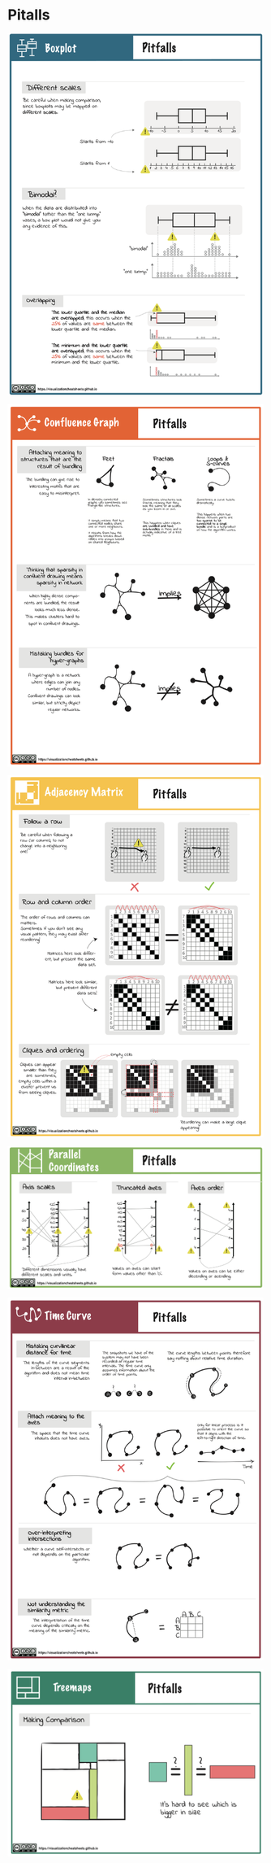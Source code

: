 # Pitalls

[![](figures/pitfalls/boxplot.png)](pdfs/boxplot_pitfalls.pdf)

[![](figures/pitfalls/confluence.png)](pdfs/confluence_pitfalls.pdf)

[![](figures/pitfalls/matrix.png)](pdfs/matrix_pitfalls.pdf)

[![](figures/pitfalls/pcp.png)](pdfs/PCP_pitfalls.pdf)

[![](figures/pitfalls/timecurve.png)](pdfs/timecurve_pitfalls.pdf)

[![](figures/pitfalls/treemap.png)](pdfs/treemap_pitfalls.pdf)
